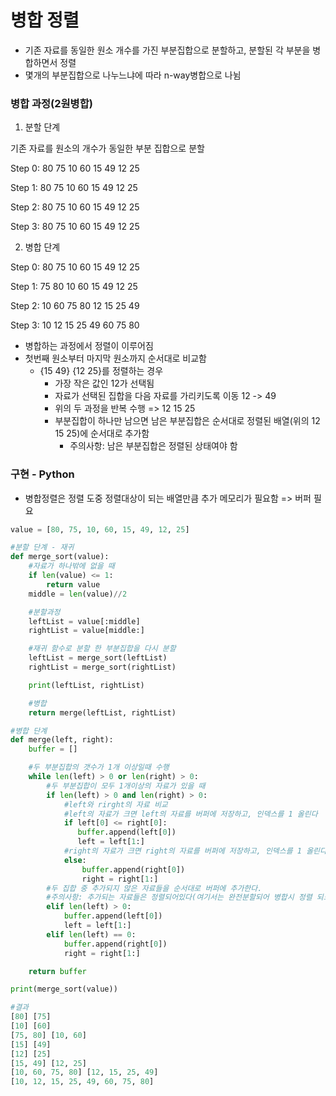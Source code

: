 # 병합 정렬

- 기존 자료를 동일한 원소 개수를 가진 부분집합으로 분할하고, 분할된 각 부분을 병합하면서 정렬 
- 몇개의 부분집합으로 나누느냐에 따라 n-way병합으로 나뉨

### 병합 과정(2원병합)

1) 분할 단계

기존 자료를 원소의 개수가 동일한 부분 집합으로 분할

Step 0:							 80 75 10 60 15 49 12 25

Step 1: 					80 75 10 60					15 49 12 25

Step 2:				80 75		 10 60			15 49		12 25

Step 3:			80		   75	   10	 		60	15		49	12			25



2) 병합 단계

Step 0:			80		75	10	 		60	15		49	12			25

Step 1:			      75 80		 10 60			15 49		12 25

Step 2:					10 60 75	80					12 15 25	49

Step 3: 								10 12 15 25 49 60 75 80

- 병합하는 과정에서 정렬이 이루어짐
- 첫번째 원소부터 마지막 원소까지 순서대로 비교함
  - {15 49} {12 25}를 정렬하는 경우
    - 가장 작은 값인 12가 선택됨
    - 자료가 선택된 집합을 다음 자료를 가리키도록 이동 12 -> 49
    - 위의 두 과정을 반복 수행 => 12 15 25
    - 부분집합이 하나만 남으면 남은 부분집합은 순서대로 정렬된 배열(위의 12 15 25)에 순서대로 추가함
      - 주의사항: 남은 부분집합은 정렬된 상태여야 함



### 구현 - Python

- 병합정렬은 정렬 도중 정렬대상이 되는 배열만큼 추가 메모리가 필요함 => 버퍼 필요

```python
value = [80, 75, 10, 60, 15, 49, 12, 25]

#분할 단계 - 재귀
def merge_sort(value):
    #자료가 하나밖에 없을 때
    if len(value) <= 1:
        return value
    middle = len(value)//2

    #분할과정
    leftList = value[:middle]
    rightList = value[middle:]

    #재귀 함수로 분할 한 부분집합을 다시 분할
    leftList = merge_sort(leftList)
    rightList = merge_sort(rightList)

    print(leftList, rightList)

    #병합
    return merge(leftList, rightList)

#병합 단계
def merge(left, right):
    buffer = []

    #두 부분집합의 갯수가 1개 이상일때 수행
    while len(left) > 0 or len(right) > 0:
        #두 부분집합이 모두 1개이상의 자료가 있을 때
        if len(left) > 0 and len(right) > 0:
            #left와 rirght의 자료 비교
            #left의 자료가 크면 left의 자료를 버퍼에 저장하고, 인덱스를 1 올린다
            if left[0] <= right[0]:
               buffer.append(left[0])
               left = left[1:]
            #right의 자료가 크면 right의 자료를 버퍼에 저장하고, 인덱스를 1 올린다
            else:
                buffer.append(right[0])
                right = right[1:]
        #두 집합 중 추가되지 않은 자료들을 순서대로 버퍼에 추가한다.
        #주의사항: 추가되는 자료들은 정렬되어있다(여기서는 완전분할되어 병합시 정렬 되므로, 신경쓸 필요없음)
        elif len(left) > 0:
            buffer.append(left[0])
            left = left[1:]
        elif len(left) == 0:
            buffer.append(right[0])
            right = right[1:]

    return buffer

print(merge_sort(value))

#결과
[80] [75]
[10] [60]
[75, 80] [10, 60]
[15] [49]
[12] [25]
[15, 49] [12, 25]
[10, 60, 75, 80] [12, 15, 25, 49]
[10, 12, 15, 25, 49, 60, 75, 80]
```

